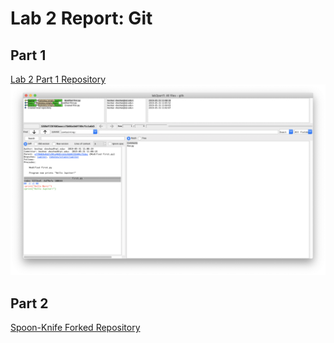 # Lab 2 Report: Git

## Part 1

[Lab 2 Part 1 Repository](https://github.com/beshaz/lab2part1)
![Branching Diagram](lab-02-images/Branching-Diagram.png)

## Part 2

[Spoon-Knife Forked Repository](https://github.com/beshaz/Spoon-Knife)
